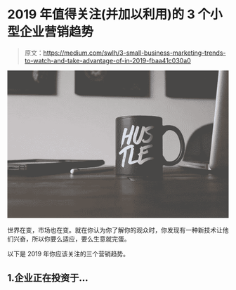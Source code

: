 # 2019 年值得关注(并加以利用)的 3 个小型企业营销趋势

> 原文：<https://medium.com/swlh/3-small-business-marketing-trends-to-watch-and-take-advantage-of-in-2019-fbaa41c030a0>

![](img/2cc7246d8cbd40a9469a755deaf53ad3.png)

世界在变，市场也在变。就在你认为你了解你的观众时，你发现有一种新技术让他们兴奋，所以你要么适应，要么生意就完蛋。

以下是 2019 年你应该关注的三个营销趋势。

## 1.企业正在投资于…